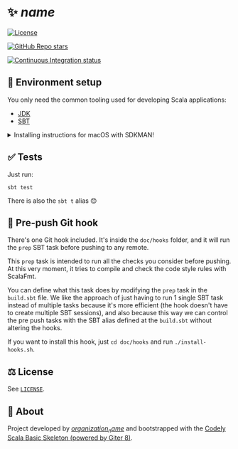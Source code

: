 # ✨ $name$

[![License](https://img.shields.io/github/license/$organization;format="dotReverse"$/$name;format="lower,hyphen"$?style=flat-square)](/LICENSE) 

[![GitHub Repo stars](https://img.shields.io/github/stars/$organization;format="dotReverse"$/$name;format="lower,hyphen"$?style=flat-square)](https://github.com/$organization;format="dotReverse"$/$name;format="lower,hyphen"$/stargazers)

[![Continuous Integration status](https://img.shields.io/github/actions/workflow/status/$organization;format="dotReverse"$/$name;format="lower,hyphen"$/ci.yml?style=flat-square)](https://github.com/$organization;format="dotReverse"$/$name;format="lower,hyphen"$/actions/workflows/ci.yml)

## 🚀 Environment setup

You only need the common tooling used for developing Scala applications:

- [JDK](https://www.oracle.com/java/technologies/downloads/)
- [SBT](https://www.scala-sbt.org/download)

<details>
<summary>Installing instructions for macOS with SDKMAN!</summary>

If you use macOS, we would recommend using SDKMAN! to manage different JDK versions and tooling:

1. [Install SDKMAN with homebrew](https://github.com/sdkman/homebrew-tap?tab=readme-ov-file#installation)
2. Install the JDK you prefer. If you ask us, we will opt for:
   1. [Check the latest Java LTS JDK version](https://endoflife.date/oracle-jdk)
   2. Check the latest Zulu distribution version for that LTS with:
      ```shell
      sdk list java
      ```
   3. Install it:
      ```shell
      sdk install java XX.YY.ZZ-zulu
      ```
3. Install the latest SBT:
   ```shell
   sdk install sbt
   ```
</details>

## ✅ Tests

Just run:

```shell
sbt test
```

There is also the `sbt t` alias 😊

## 🤽‍ Pre-push Git hook

There's one Git hook included. It's inside the `doc/hooks` folder, and it will run the `prep` SBT task before pushing to any remote.

This `prep` task is intended to run all the checks you consider before pushing.
At this very moment, it tries to compile and check the code style rules with ScalaFmt.
 
You can define what this task does by modifying the `prep` task in the `build.sbt` file.
We like the approach of just having to run 1 single SBT task instead of multiple tasks because it's more efficient (the hook doesn't have to create multiple SBT sessions), and also because this way we can control the pre push tasks with the SBT alias defined at the `build.sbt` without altering the hooks.
 
If you want to install this hook, just `cd doc/hooks` and run `./install-hooks.sh`.

## ⚖️ License

See [`LICENSE`](LICENSE).

## 🤔 About

Project developed by [$organization_name$]($organization_homepage$) and bootstrapped with the [Codely Scala Basic Skeleton (powered by Giter 8)](https://github.com/CodelyTV/scala-basic-skeleton.g8).

